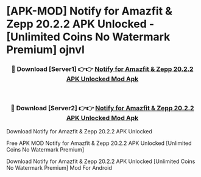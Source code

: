 # [APK-MOD] Notify for Amazfit & Zepp 20.2.2 APK Unlocked - [Unlimited Coins No Watermark Premium] ojnvl



<div align="center">
<h3>🔴 Download [Server1] 👉👉 <a href="https://momento.my/?title=Notify_for_Amazfit_&_Zepp_20.2.2_APK_Unlocked">Notify for Amazfit & Zepp 20.2.2 APK Unlocked Mod Apk</a></h3><br>

<h3>🔴 Download [Server2] 👉👉 <a href="https://momento.my/?title=Notify_for_Amazfit_&_Zepp_20.2.2_APK_Unlocked">Notify for Amazfit & Zepp 20.2.2 APK Unlocked Mod Apk</a></h3>
</div>



Download Notify for Amazfit & Zepp 20.2.2 APK Unlocked 

Free APK MOD Notify for Amazfit & Zepp 20.2.2 APK Unlocked [Unlimited Coins No Watermark Premium]

Download Notify for Amazfit & Zepp 20.2.2 APK Unlocked [Unlimited Coins No Watermark Premium] Mod For Android
